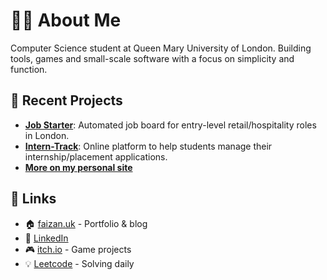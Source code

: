 # 👨‍💻 About Me
Computer Science student at Queen Mary University of London. Building tools, games and small-scale software with a focus on simplicity and function.

## 🚀 Recent Projects
- [**Job Starter**](https://jobstarter.uk): Automated job board for entry-level retail/hospitality roles in London.
- [**Intern-Track**](https://github.com/faizanA786/intern-track): Online platform to help students manage their internship/placement applications.
- **[More on my personal site](https://faizan.uk/projects.html)**

## 📎 Links
- 🏠 [faizan.uk](https://faizan.uk/) - Portfolio & blog
- 💼 [LinkedIn](https://www.linkedin.com/in/faizan17/)
- 🎮 [itch.io](https://outlaw-f.itch.io/) - Game projects
- 💡 [Leetcode](https://leetcode.com/u/outlawf16/) - Solving daily
